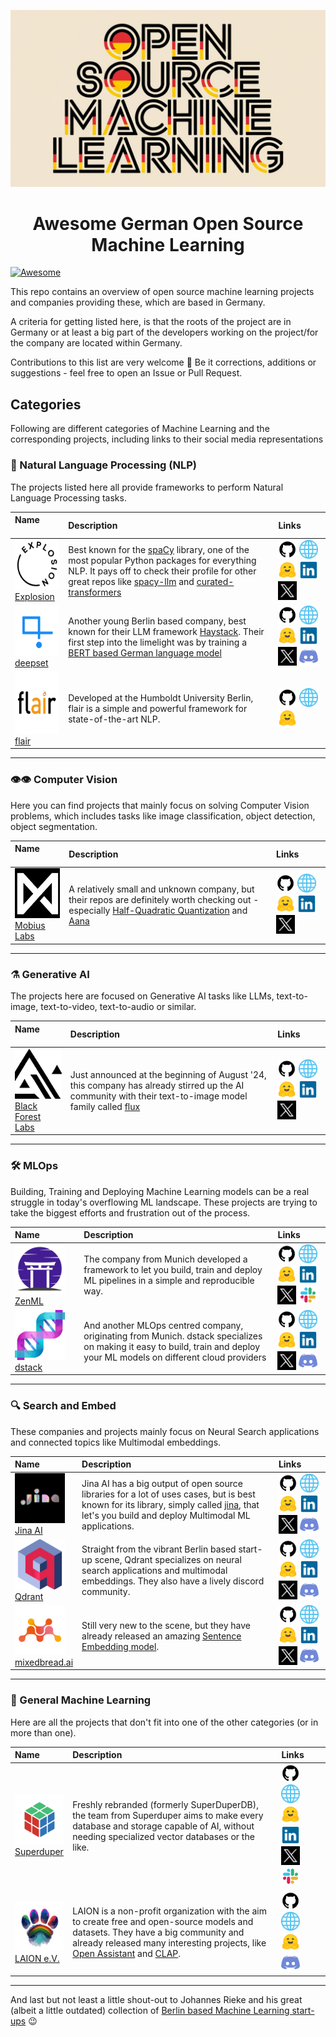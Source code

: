 ![Banner Image](./res/banner_image.jpeg)

<h1 align="center"> Awesome German Open Source Machine Learning</h1>

[![Awesome](https://awesome.re/badge.svg)](https://awesome.re)

This repo contains an overview of open source machine learning projects and companies providing these, which are based in Germany.

A criteria for getting listed here, is that the roots of the project are in Germany or at least a big part of the developers working on the project/for the company are located within Germany.

Contributions to this list are very welcome 🤗 Be it corrections, additions or suggestions - feel free to open an Issue or Pull Request.

## Categories
Following are different categories of Machine Learning and the corresponding projects, including links to their social media representations

### 📖 Natural Language Processing (NLP)

The projects listed here all provide frameworks to perform Natural Language Processing tasks.

| Name &nbsp;&nbsp;&nbsp;&nbsp;&nbsp;&nbsp;&nbsp;&nbsp;&nbsp;&nbsp;&nbsp;&nbsp;&nbsp;&nbsp;&nbsp;| Description | Links|
| :--- | :--- | :--- |
| <img src="res/logos/explosion.png" width="80" height="80"><br> [Explosion](https://github.com/explosion) | Best known for the [spaCy](https://github.com/explosion/spacy) library, one of the most popular Python packages for everything NLP. It pays off to check their profile for other great repos like [spacy-llm](https://github.com/explosion/spacy-llm) and [curated-transformers](https://github.com/explosion/curated-transformers) | [<img src="res/github_logo.png" alt="Explosion on Github" width="30" height="30">](https://github.com/explosion) [<img src="res/internet-54.png" alt="Website of Explosion" width="30" height="30">]( https://explosion.ai/) [<img src="res/huggingface_512.png" alt="Explosion on Hugging Face" width="30" height="30">](https://huggingface.co/explosion) [<img src="res/linkedin_logo.png" alt="Explosion on LinkedIn" width="30" height="30">](https://www.linkedin.com/company/explosion-ai) [<img src="res/x_logo.jpg" alt="Explosion on X" width="30" height="30">](https://x.com/explosion_ai)
| <img src="res/logos/deepset.png" width="80" height="80"><br> [deepset](https://github.com/deepset-ai) | Another young Berlin based company, best known for their LLM framework [Haystack](https://github.com/deepset-ai/haystack). Their first step into the limelight was by training a [BERT based German language model](https://huggingface.co/deepset/gbert-base) | [<img src="res/github_logo.png" alt="deepset on Github" width="30" height="30">](https://github.com/deepset-ai) [<img src="res/internet-54.png" alt="Website of deepset" width="30" height="30">]( https://deepset.ai/)[<img src="res/huggingface_512.png" alt="deepset on Hugging Face" width="30" height="30">](https://huggingface.co/deepset) [<img src="res/linkedin_logo.png" alt="deepset on LinkedIn" width="30" height="30">](https://www.linkedin.com/company/deepset-ai) [<img src="res/x_logo.jpg" alt="deepset on X" width="30" height="30">](https://x.com/deepset_ai) [<img src="res/discord_logo.png" alt="deepset community on discord" width="30" height="30">](https://discord.com/invite/VBpFzsgRVF)
| <img src="res/logos/flair.png" width="100" height="100"><br> [flair](https://github.com/flairnlp) | Developed at the Humboldt University Berlin, flair is a simple and powerful framework for state-of-the-art NLP.| [<img src="res/github_logo.png" alt="flair on GitHub" width="30" height="30">](https://github.com/flairNLP) [<img src="res/internet-54.png" alt="website of flair" width="30" height="30">](https://flairnlp.github.io/) [<img src="res/huggingface_512.png" alt="flair on Hugging Face" width="30" height="30">](https://huggingface.co/flair)

---

### 👁️👁️ Computer Vision

Here you can find projects that mainly focus on solving Computer Vision problems, which includes tasks like image classification, object detection, object segmentation.

| Name &nbsp;&nbsp;&nbsp;&nbsp;&nbsp;&nbsp;&nbsp;&nbsp;&nbsp;&nbsp;&nbsp;&nbsp;&nbsp;&nbsp;&nbsp;&nbsp;| Description | Links |
| :--- | :--- | :--- |
| <img src="res/logos/mobius_labs.png" width="80" height="80"><br> [Mobius Labs](https://github.com/mobiusml) | A relatively small and unknown company, but their repos are definitely worth checking out - especially [Half-Quadratic Quantization](https://github.com/mobiusml/hqq) and [Aana](https://github.com/mobiusml/aana_sdk) | [<img src="res/github_logo.png" alt="Mobius Labs on GitHub" width="30" height="30">](https://github.com/mobiusml) [<img src="res/internet-54.png" alt="website of Mobius Labs" width="30" height="30">](https://www.mobiuslabs.com/) [<img src="res/huggingface_512.png" alt="Mobius Labs on Hugging Face" width="30" height="30">](https://huggingface.co/mobiuslabsgmbh) [<img src="res/linkedin_logo.png" alt="Mobius Labs on LinkedIn" width="30" height="30">](https://de.linkedin.com/company/mobiuslabs) [<img src="res/x_logo.jpg" alt="Mobius Labs on X" width="30" height="30">](https://twitter.com/Mobius_Labs)

---

### ⚗️ Generative AI

The projects here are focused on Generative AI tasks like LLMs, text-to-image, text-to-video, text-to-audio or similar.


| Name &nbsp;&nbsp;&nbsp;&nbsp;&nbsp;&nbsp;&nbsp;&nbsp;&nbsp;&nbsp;&nbsp;&nbsp;&nbsp;&nbsp;&nbsp;&nbsp;| Description | Links |
| :--- | :--- | :--- |
| <img src="res/logos/black_forest_labs.png" width="80" height="80"><br>[Black Forest Labs](https://github.com/black-forest-labs) | Just announced at the beginning of August '24, this company has already stirred up the AI community with their text-to-image model family called [flux](https://github.com/black-forest-labs/flux)| [<img src="res/github_logo.png" alt="Black Forest Labs on GitHub" width="30" height="30">](https://github.com/black-forest-labs) [<img src="res/internet-54.png" alt="website of Black Forest Labs" width="30" height="30">](https://blackforestlabs.ai/) [<img src="res/huggingface_512.png" alt="Black Forest Labs on Hugging Face" width="30" height="30">](https://huggingface.co/black-forest-labs) [<img src="res/linkedin_logo.png" alt="Black Forest Labs on LinkedIn" width="30" height="30">](https://www.linkedin.com/company/bflml) [<img src="res/x_logo.jpg" alt="Black Forest Labs on X" width="30" height="30">](https://twitter.com/black_forest_labs) 

---

### 🛠️ MLOps

Building, Training and Deploying Machine Learning models can be a real struggle in today's overflowing ML landscape. These projects are trying to take the biggest efforts and frustration out of the process.

| Name&nbsp;&nbsp;&nbsp;&nbsp;&nbsp;&nbsp;&nbsp;&nbsp;&nbsp;&nbsp;&nbsp;&nbsp;&nbsp;&nbsp;&nbsp; | Description | Links |
| :------------------- | :--- | :--- |
| <img src="res/logos/zenml.png" width="80" height="80"><br>[ZenML](https://github.com/zenml-io) | The company from Munich developed a framework to let you build, train and deploy ML pipelines in a simple and reproducible way.  | [<img src="res/github_logo.png" alt="ZenML on GitHub" width="30" height="30">](https://github.com/zenml-io) [<img src="res/internet-54.png" alt="website of ZenML" width="30" height="30">](https://zenml.io) [<img src="res/huggingface_512.png" alt="ZenML on Hugging Face" width="30" height="30">](https://huggingface.co/zenml) [<img src="res/linkedin_logo.png" alt="ZenML on LinkedIn" width="30" height="30">](https://de.linkedin.com/company/zenml) [<img src="res/x_logo.jpg" alt="ZenML on X" width="30" height="30">](https://twitter.com/zenml_io) [<img src="res/slack_logo.png" alt="ZenML Slack Server" width="30" height="30">](https://zenml.io/slack) 
| <img src="res/logos/dstack.png" width="80" height="80"><br>[dstack](https://github.com/dstackai) | And another MLOps centred company, originating from Munich. dstack specializes on making it easy to build, train and deploy your ML models on different cloud providers| [<img src="res/github_logo.png" alt="dstack on GitHub" width="30" height="30">](https://github.com/dstackai) [<img src="res/internet-54.png" alt="website of dstack" width="30" height="30">](https://www.dstack.ai/) [<img src="res/huggingface_512.png" alt="dstack on Hugging Face" width="30" height="30">](https://huggingface.co/dstackai) [<img src="res/linkedin_logo.png" alt="dstack on LinkedIn" width="30" height="30">](https://www.linkedin.com/company/dstackai) [<img src="res/x_logo.jpg" alt="dstack on X" width="30" height="30">](https://x.com/dstackai) [<img src="res/discord_logo.png" alt="dstack discord server" width="30" height="30">](https://discord.gg/u8SmfwPpMd)

---

### 🔍 Search and Embed
These companies and projects mainly focus on Neural Search applications and connected topics like Multimodal embeddings.

| Name | Description | Links |
| :--- | :--- | :--- |
| <img src="res/logos/jina.png" width="80" height="80"><br>[Jina AI](https://github.com/jina-ai) | Jina AI has a big output of open source libraries for a lot of uses cases, but is best known for its library, simply called [jina](https://github.com/jina-ai/jina), that let's you build and deploy Multimodal ML applications. | [<img src="res/github_logo.png" alt="Jina AI on GitHub" width="30" height="30">](https://github.com/jina-ai) [<img src="res/internet-54.png" alt="website of Jina AI" width="30" height="30">](https://jina.ai/) [<img src="res/huggingface_512.png" alt="Jina AI on Hugging Face" width="30" height="30">](https://huggingface.co/jinaai) [<img src="res/linkedin_logo.png" alt="Jina AI on LinkedIn" width="30" height="30">](https://www.linkedin.com/company/jinaai) [<img src="res/x_logo.jpg" alt="Jina AI on X" width="30" height="30">](https://twitter.com/JinaAI_) [<img src="res/discord_logo.png" alt="Jina AI discord server" width="30" height="30">](https://discord.jina.ai/)
| <img src="res/logos/qdrant.png" width="80" height="80"><br>[Qdrant](https://github.com/qdrant) | Straight from the vibrant Berlin based start-up scene, Qdrant specializes on neural search applications and multimodal embeddings. They also have a lively discord community. | [<img src="res/github_logo.png" alt="Qdrant on GitHub" width="30" height="30">](https://github.com/qdrant) [<img src="res/internet-54.png" alt="website of Qdrant" width="30" height="30">](https://qdrant.tech/) [<img src="res/huggingface_512.png" alt="Qdrant on Hugging Face" width="30" height="30">](https://huggingface.co/jinaai) [<img src="res/linkedin_logo.png" alt="Qdrant on LinkedIn" width="30" height="30">](https://www.linkedin.com/company/qdrant) [<img src="res/x_logo.jpg" alt="Qdrant on X" width="30" height="30">](https://twitter.com/qdrant_engine) [<img src="res/discord_logo.png" alt="Qdrant discord server" width="30" height="30">](https://qdrant.to/discord)
| <img src="res/logos/mixedbread.png" width="80" height="80"><br>[mixedbread.ai](https://github.com/mixedbread-ai) | Still very new to the scene, but they have already released an amazing [Sentence Embedding model](https://huggingface.co/mixedbread-ai/mxbai-embed-large-v1). | [<img src="res/github_logo.png" alt="mixedbread.ai on GitHub" width="30" height="30">](https://github.com/mixedbread-ai) [<img src="res/internet-54.png" alt="website of mixedbread.ai" width="30" height="30">](https://mixedbread.ai/) [<img src="res/huggingface_512.png" alt="mixedbread.ai on Hugging Face" width="30" height="30">](https://huggingface.co/mixedbread-ai) [<img src="res/linkedin_logo.png" alt="mixedbread.ai on LinkedIn" width="30" height="30">](https://www.linkedin.com/company/mixedbread-ai) [<img src="res/x_logo.jpg" alt="mixedbread.ai on X" width="30" height="30">](https://twitter.com/mixedbreadai) [<img src="res/discord_logo.png" alt="mixedbread.ai discord server" width="30" height="30">](https://www.mixedbread.ai/redirects/discord)

---

### 🤖 General Machine Learning

Here are all the projects that don't fit into one of the other categories (or in more than one).

| Name | Description | Links |
| :--- | :--- | :--- |
| <img src="res/logos/superduper.png" width="80" height="80"><br>[Superduper](https://github.com/superduper-io) | Freshly rebranded (formerly SuperDuperDB), the team from Superduper aims to make every database and storage capable of AI, without needing specialized vector databases or the like. | [<img src="res/github_logo.png" alt="Superduper on GitHub" width="30" height="30">](https://github.com/superduper-io) [<img src="res/internet-54.png" alt="website of Superduper" width="30" height="30">](https://superduper.io/) [<img src="res/huggingface_512.png" alt="Superduper on Hugging Face" width="30" height="30">](https://huggingface.co/superduper-io) [<img src="res/linkedin_logo.png" alt="Superduper on LinkedIn" width="30" height="30">](https://www.linkedin.com/company/superduper-io) [<img src="res/x_logo.jpg" alt="Superduper on X" width="30" height="30">](https://twitter.com/superduperdb) [<img src="res/slack_logo.png" alt="Superduper Slack server" width="30" height="30">](https://superduperdb.slack.com/join/shared_invite/zt-1zuojj0k0-RjAYBs1TDsvEa7yaFGa6QA) 
| <img src="res/logos/laion.jpeg" width="80" height="80"><br>[LAION e.V.](https://github.com/laion-ai) | LAION is a non-profit organization with the aim to create free and open-source models and datasets. They have a big community and already released many interesting projects, like [Open Assistant](https://github.com/LAION-AI/Open-Assistant) and [CLAP](https://github.com/LAION-AI/CLAP). | [<img src="res/github_logo.png" alt="LAION on GitHub" width="30" height="30">](https://github.com/LAION-AI/) [<img src="res/internet-54.png" alt="website of LAION" width="30" height="30">](https://laion.ai/) [<img src="res/huggingface_512.png" alt="LAION on Hugging Face" width="30" height="30">](https://huggingface.co/laion) [<img src="res/discord_logo.png" alt="LAION discord server" width="30" height="30">](https://discord.com/invite/eq3cAMZtCC) 
---

And last but not least a little shout-out to Johannes Rieke and his great (albeit a little outdated) collection of [Berlin based Machine Learning start-ups](https://github.com/jrieke/awesome-machine-learning-startups-berlin?tab=readme-ov-file) 😉